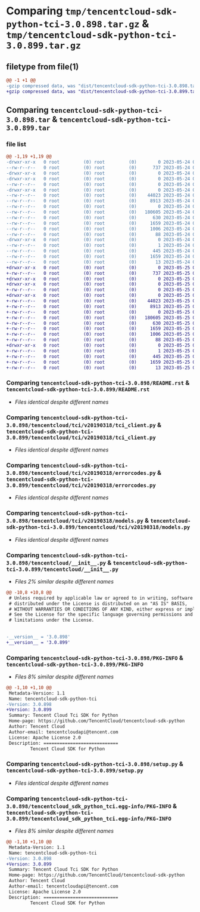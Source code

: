 # Comparing `tmp/tencentcloud-sdk-python-tci-3.0.898.tar.gz` & `tmp/tencentcloud-sdk-python-tci-3.0.899.tar.gz`

## filetype from file(1)

```diff
@@ -1 +1 @@
-gzip compressed data, was "dist/tencentcloud-sdk-python-tci-3.0.898.tar", last modified: Wed May 24 02:07:18 2023, max compression
+gzip compressed data, was "dist/tencentcloud-sdk-python-tci-3.0.899.tar", last modified: Thu May 25 00:37:03 2023, max compression
```

## Comparing `tencentcloud-sdk-python-tci-3.0.898.tar` & `tencentcloud-sdk-python-tci-3.0.899.tar`

### file list

```diff
@@ -1,19 +1,19 @@
-drwxr-xr-x   0 root         (0) root         (0)        0 2023-05-24 02:07:18.000000 tencentcloud-sdk-python-tci-3.0.898/
--rw-r--r--   0 root         (0) root         (0)      737 2023-05-24 02:07:18.000000 tencentcloud-sdk-python-tci-3.0.898/README.rst
-drwxr-xr-x   0 root         (0) root         (0)        0 2023-05-24 02:07:18.000000 tencentcloud-sdk-python-tci-3.0.898/tencentcloud/
-drwxr-xr-x   0 root         (0) root         (0)        0 2023-05-24 02:07:18.000000 tencentcloud-sdk-python-tci-3.0.898/tencentcloud/tci/
--rw-r--r--   0 root         (0) root         (0)        0 2023-05-24 02:07:18.000000 tencentcloud-sdk-python-tci-3.0.898/tencentcloud/tci/__init__.py
-drwxr-xr-x   0 root         (0) root         (0)        0 2023-05-24 02:07:18.000000 tencentcloud-sdk-python-tci-3.0.898/tencentcloud/tci/v20190318/
--rw-r--r--   0 root         (0) root         (0)    44023 2023-05-24 02:07:18.000000 tencentcloud-sdk-python-tci-3.0.898/tencentcloud/tci/v20190318/tci_client.py
--rw-r--r--   0 root         (0) root         (0)     8913 2023-05-24 02:07:18.000000 tencentcloud-sdk-python-tci-3.0.898/tencentcloud/tci/v20190318/errorcodes.py
--rw-r--r--   0 root         (0) root         (0)        0 2023-05-24 02:07:18.000000 tencentcloud-sdk-python-tci-3.0.898/tencentcloud/tci/v20190318/__init__.py
--rw-r--r--   0 root         (0) root         (0)   180605 2023-05-24 02:07:18.000000 tencentcloud-sdk-python-tci-3.0.898/tencentcloud/tci/v20190318/models.py
--rw-r--r--   0 root         (0) root         (0)      630 2023-05-24 02:07:18.000000 tencentcloud-sdk-python-tci-3.0.898/tencentcloud/__init__.py
--rw-r--r--   0 root         (0) root         (0)     1659 2023-05-24 02:07:18.000000 tencentcloud-sdk-python-tci-3.0.898/PKG-INFO
--rw-r--r--   0 root         (0) root         (0)     1006 2023-05-24 02:07:18.000000 tencentcloud-sdk-python-tci-3.0.898/setup.py
--rw-r--r--   0 root         (0) root         (0)       88 2023-05-24 02:07:18.000000 tencentcloud-sdk-python-tci-3.0.898/setup.cfg
-drwxr-xr-x   0 root         (0) root         (0)        0 2023-05-24 02:07:18.000000 tencentcloud-sdk-python-tci-3.0.898/tencentcloud_sdk_python_tci.egg-info/
--rw-r--r--   0 root         (0) root         (0)        1 2023-05-24 02:07:18.000000 tencentcloud-sdk-python-tci-3.0.898/tencentcloud_sdk_python_tci.egg-info/dependency_links.txt
--rw-r--r--   0 root         (0) root         (0)      445 2023-05-24 02:07:18.000000 tencentcloud-sdk-python-tci-3.0.898/tencentcloud_sdk_python_tci.egg-info/SOURCES.txt
--rw-r--r--   0 root         (0) root         (0)     1659 2023-05-24 02:07:18.000000 tencentcloud-sdk-python-tci-3.0.898/tencentcloud_sdk_python_tci.egg-info/PKG-INFO
--rw-r--r--   0 root         (0) root         (0)       13 2023-05-24 02:07:18.000000 tencentcloud-sdk-python-tci-3.0.898/tencentcloud_sdk_python_tci.egg-info/top_level.txt
+drwxr-xr-x   0 root         (0) root         (0)        0 2023-05-25 00:37:03.000000 tencentcloud-sdk-python-tci-3.0.899/
+-rw-r--r--   0 root         (0) root         (0)      737 2023-05-25 00:37:03.000000 tencentcloud-sdk-python-tci-3.0.899/README.rst
+drwxr-xr-x   0 root         (0) root         (0)        0 2023-05-25 00:37:03.000000 tencentcloud-sdk-python-tci-3.0.899/tencentcloud/
+drwxr-xr-x   0 root         (0) root         (0)        0 2023-05-25 00:37:03.000000 tencentcloud-sdk-python-tci-3.0.899/tencentcloud/tci/
+-rw-r--r--   0 root         (0) root         (0)        0 2023-05-25 00:37:03.000000 tencentcloud-sdk-python-tci-3.0.899/tencentcloud/tci/__init__.py
+drwxr-xr-x   0 root         (0) root         (0)        0 2023-05-25 00:37:03.000000 tencentcloud-sdk-python-tci-3.0.899/tencentcloud/tci/v20190318/
+-rw-r--r--   0 root         (0) root         (0)    44023 2023-05-25 00:37:03.000000 tencentcloud-sdk-python-tci-3.0.899/tencentcloud/tci/v20190318/tci_client.py
+-rw-r--r--   0 root         (0) root         (0)     8913 2023-05-25 00:37:03.000000 tencentcloud-sdk-python-tci-3.0.899/tencentcloud/tci/v20190318/errorcodes.py
+-rw-r--r--   0 root         (0) root         (0)        0 2023-05-25 00:37:03.000000 tencentcloud-sdk-python-tci-3.0.899/tencentcloud/tci/v20190318/__init__.py
+-rw-r--r--   0 root         (0) root         (0)   180605 2023-05-25 00:37:03.000000 tencentcloud-sdk-python-tci-3.0.899/tencentcloud/tci/v20190318/models.py
+-rw-r--r--   0 root         (0) root         (0)      630 2023-05-25 00:37:03.000000 tencentcloud-sdk-python-tci-3.0.899/tencentcloud/__init__.py
+-rw-r--r--   0 root         (0) root         (0)     1659 2023-05-25 00:37:03.000000 tencentcloud-sdk-python-tci-3.0.899/PKG-INFO
+-rw-r--r--   0 root         (0) root         (0)     1006 2023-05-25 00:37:03.000000 tencentcloud-sdk-python-tci-3.0.899/setup.py
+-rw-r--r--   0 root         (0) root         (0)       88 2023-05-25 00:37:03.000000 tencentcloud-sdk-python-tci-3.0.899/setup.cfg
+drwxr-xr-x   0 root         (0) root         (0)        0 2023-05-25 00:37:03.000000 tencentcloud-sdk-python-tci-3.0.899/tencentcloud_sdk_python_tci.egg-info/
+-rw-r--r--   0 root         (0) root         (0)        1 2023-05-25 00:37:03.000000 tencentcloud-sdk-python-tci-3.0.899/tencentcloud_sdk_python_tci.egg-info/dependency_links.txt
+-rw-r--r--   0 root         (0) root         (0)      445 2023-05-25 00:37:03.000000 tencentcloud-sdk-python-tci-3.0.899/tencentcloud_sdk_python_tci.egg-info/SOURCES.txt
+-rw-r--r--   0 root         (0) root         (0)     1659 2023-05-25 00:37:03.000000 tencentcloud-sdk-python-tci-3.0.899/tencentcloud_sdk_python_tci.egg-info/PKG-INFO
+-rw-r--r--   0 root         (0) root         (0)       13 2023-05-25 00:37:03.000000 tencentcloud-sdk-python-tci-3.0.899/tencentcloud_sdk_python_tci.egg-info/top_level.txt
```

### Comparing `tencentcloud-sdk-python-tci-3.0.898/README.rst` & `tencentcloud-sdk-python-tci-3.0.899/README.rst`

 * *Files identical despite different names*

### Comparing `tencentcloud-sdk-python-tci-3.0.898/tencentcloud/tci/v20190318/tci_client.py` & `tencentcloud-sdk-python-tci-3.0.899/tencentcloud/tci/v20190318/tci_client.py`

 * *Files identical despite different names*

### Comparing `tencentcloud-sdk-python-tci-3.0.898/tencentcloud/tci/v20190318/errorcodes.py` & `tencentcloud-sdk-python-tci-3.0.899/tencentcloud/tci/v20190318/errorcodes.py`

 * *Files identical despite different names*

### Comparing `tencentcloud-sdk-python-tci-3.0.898/tencentcloud/tci/v20190318/models.py` & `tencentcloud-sdk-python-tci-3.0.899/tencentcloud/tci/v20190318/models.py`

 * *Files identical despite different names*

### Comparing `tencentcloud-sdk-python-tci-3.0.898/tencentcloud/__init__.py` & `tencentcloud-sdk-python-tci-3.0.899/tencentcloud/__init__.py`

 * *Files 2% similar despite different names*

```diff
@@ -10,8 +10,8 @@
 # Unless required by applicable law or agreed to in writing, software
 # distributed under the License is distributed on an "AS IS" BASIS,
 # WITHOUT WARRANTIES OR CONDITIONS OF ANY KIND, either express or implied.
 # See the License for the specific language governing permissions and
 # limitations under the License.
 
 
-__version__ = '3.0.898'
+__version__ = '3.0.899'
```

### Comparing `tencentcloud-sdk-python-tci-3.0.898/PKG-INFO` & `tencentcloud-sdk-python-tci-3.0.899/PKG-INFO`

 * *Files 8% similar despite different names*

```diff
@@ -1,10 +1,10 @@
 Metadata-Version: 1.1
 Name: tencentcloud-sdk-python-tci
-Version: 3.0.898
+Version: 3.0.899
 Summary: Tencent Cloud Tci SDK for Python
 Home-page: https://github.com/TencentCloud/tencentcloud-sdk-python
 Author: Tencent Cloud
 Author-email: tencentcloudapi@tencent.com
 License: Apache License 2.0
 Description: ============================
         Tencent Cloud SDK for Python
```

### Comparing `tencentcloud-sdk-python-tci-3.0.898/setup.py` & `tencentcloud-sdk-python-tci-3.0.899/setup.py`

 * *Files identical despite different names*

### Comparing `tencentcloud-sdk-python-tci-3.0.898/tencentcloud_sdk_python_tci.egg-info/PKG-INFO` & `tencentcloud-sdk-python-tci-3.0.899/tencentcloud_sdk_python_tci.egg-info/PKG-INFO`

 * *Files 8% similar despite different names*

```diff
@@ -1,10 +1,10 @@
 Metadata-Version: 1.1
 Name: tencentcloud-sdk-python-tci
-Version: 3.0.898
+Version: 3.0.899
 Summary: Tencent Cloud Tci SDK for Python
 Home-page: https://github.com/TencentCloud/tencentcloud-sdk-python
 Author: Tencent Cloud
 Author-email: tencentcloudapi@tencent.com
 License: Apache License 2.0
 Description: ============================
         Tencent Cloud SDK for Python
```


